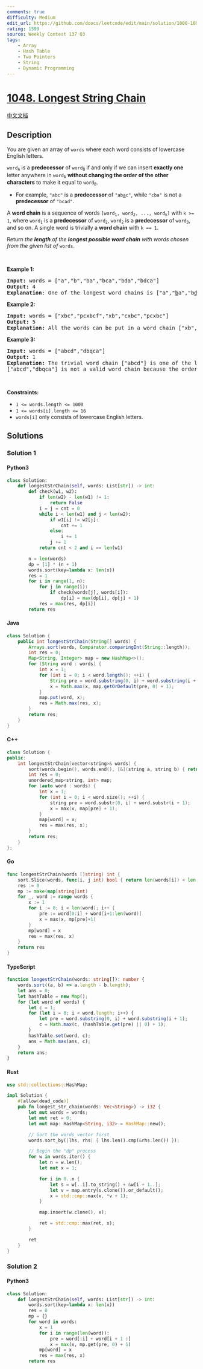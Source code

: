 ```yaml
---
comments: true
difficulty: Medium
edit_url: https://github.com/doocs/leetcode/edit/main/solution/1000-1099/1048.Longest%20String%20Chain/README_EN.md
rating: 1599
source: Weekly Contest 137 Q3
tags:
    - Array
    - Hash Table
    - Two Pointers
    - String
    - Dynamic Programming
---
```


<!-- problem:start -->

# [1048. Longest String Chain](https://leetcode.com/problems/longest-string-chain)

[中文文档](/solution/1000-1099/1048.Longest%20String%20Chain/README.md)

## Description

<!-- description:start -->

<p>You are given an array of <code>words</code> where each word consists of lowercase English letters.</p>

<p><code>word<sub>A</sub></code> is a <strong>predecessor</strong> of <code>word<sub>B</sub></code> if and only if we can insert <strong>exactly one</strong> letter anywhere in <code>word<sub>A</sub></code> <strong>without changing the order of the other characters</strong> to make it equal to <code>word<sub>B</sub></code>.</p>

<ul>
	<li>For example, <code>&quot;abc&quot;</code> is a <strong>predecessor</strong> of <code>&quot;ab<u>a</u>c&quot;</code>, while <code>&quot;cba&quot;</code> is not a <strong>predecessor</strong> of <code>&quot;bcad&quot;</code>.</li>
</ul>

<p>A <strong>word chain</strong><em> </em>is a sequence of words <code>[word<sub>1</sub>, word<sub>2</sub>, ..., word<sub>k</sub>]</code> with <code>k &gt;= 1</code>, where <code>word<sub>1</sub></code> is a <strong>predecessor</strong> of <code>word<sub>2</sub></code>, <code>word<sub>2</sub></code> is a <strong>predecessor</strong> of <code>word<sub>3</sub></code>, and so on. A single word is trivially a <strong>word chain</strong> with <code>k == 1</code>.</p>

<p>Return <em>the <strong>length</strong> of the <strong>longest possible word chain</strong> with words chosen from the given list of </em><code>words</code>.</p>

<p>&nbsp;</p>
<p><strong class="example">Example 1:</strong></p>

<pre>
<strong>Input:</strong> words = [&quot;a&quot;,&quot;b&quot;,&quot;ba&quot;,&quot;bca&quot;,&quot;bda&quot;,&quot;bdca&quot;]
<strong>Output:</strong> 4
<strong>Explanation</strong>: One of the longest word chains is [&quot;a&quot;,&quot;<u>b</u>a&quot;,&quot;b<u>d</u>a&quot;,&quot;bd<u>c</u>a&quot;].
</pre>

<p><strong class="example">Example 2:</strong></p>

<pre>
<strong>Input:</strong> words = [&quot;xbc&quot;,&quot;pcxbcf&quot;,&quot;xb&quot;,&quot;cxbc&quot;,&quot;pcxbc&quot;]
<strong>Output:</strong> 5
<strong>Explanation:</strong> All the words can be put in a word chain [&quot;xb&quot;, &quot;xb<u>c</u>&quot;, &quot;<u>c</u>xbc&quot;, &quot;<u>p</u>cxbc&quot;, &quot;pcxbc<u>f</u>&quot;].
</pre>

<p><strong class="example">Example 3:</strong></p>

<pre>
<strong>Input:</strong> words = [&quot;abcd&quot;,&quot;dbqca&quot;]
<strong>Output:</strong> 1
<strong>Explanation:</strong> The trivial word chain [&quot;abcd&quot;] is one of the longest word chains.
[&quot;abcd&quot;,&quot;dbqca&quot;] is not a valid word chain because the ordering of the letters is changed.
</pre>

<p>&nbsp;</p>
<p><strong>Constraints:</strong></p>

<ul>
	<li><code>1 &lt;= words.length &lt;= 1000</code></li>
	<li><code>1 &lt;= words[i].length &lt;= 16</code></li>
	<li><code>words[i]</code> only consists of lowercase English letters.</li>
</ul>

<!-- description:end -->

## Solutions

<!-- solution:start -->

### Solution 1

<!-- tabs:start -->

#### Python3

```python
class Solution:
    def longestStrChain(self, words: List[str]) -> int:
        def check(w1, w2):
            if len(w2) - len(w1) != 1:
                return False
            i = j = cnt = 0
            while i < len(w1) and j < len(w2):
                if w1[i] != w2[j]:
                    cnt += 1
                else:
                    i += 1
                j += 1
            return cnt < 2 and i == len(w1)

        n = len(words)
        dp = [1] * (n + 1)
        words.sort(key=lambda x: len(x))
        res = 1
        for i in range(1, n):
            for j in range(i):
                if check(words[j], words[i]):
                    dp[i] = max(dp[i], dp[j] + 1)
            res = max(res, dp[i])
        return res
```

#### Java

```java
class Solution {
    public int longestStrChain(String[] words) {
        Arrays.sort(words, Comparator.comparingInt(String::length));
        int res = 0;
        Map<String, Integer> map = new HashMap<>();
        for (String word : words) {
            int x = 1;
            for (int i = 0; i < word.length(); ++i) {
                String pre = word.substring(0, i) + word.substring(i + 1);
                x = Math.max(x, map.getOrDefault(pre, 0) + 1);
            }
            map.put(word, x);
            res = Math.max(res, x);
        }
        return res;
    }
}
```

#### C++

```cpp
class Solution {
public:
    int longestStrChain(vector<string>& words) {
        sort(words.begin(), words.end(), [&](string a, string b) { return a.size() < b.size(); });
        int res = 0;
        unordered_map<string, int> map;
        for (auto word : words) {
            int x = 1;
            for (int i = 0; i < word.size(); ++i) {
                string pre = word.substr(0, i) + word.substr(i + 1);
                x = max(x, map[pre] + 1);
            }
            map[word] = x;
            res = max(res, x);
        }
        return res;
    }
};
```

#### Go

```go
func longestStrChain(words []string) int {
	sort.Slice(words, func(i, j int) bool { return len(words[i]) < len(words[j]) })
	res := 0
	mp := make(map[string]int)
	for _, word := range words {
		x := 1
		for i := 0; i < len(word); i++ {
			pre := word[0:i] + word[i+1:len(word)]
			x = max(x, mp[pre]+1)
		}
		mp[word] = x
		res = max(res, x)
	}
	return res
}
```

#### TypeScript

```ts
function longestStrChain(words: string[]): number {
    words.sort((a, b) => a.length - b.length);
    let ans = 0;
    let hashTable = new Map();
    for (let word of words) {
        let c = 1;
        for (let i = 0; i < word.length; i++) {
            let pre = word.substring(0, i) + word.substring(i + 1);
            c = Math.max(c, (hashTable.get(pre) || 0) + 1);
        }
        hashTable.set(word, c);
        ans = Math.max(ans, c);
    }
    return ans;
}
```

#### Rust

```rust
use std::collections::HashMap;

impl Solution {
    #[allow(dead_code)]
    pub fn longest_str_chain(words: Vec<String>) -> i32 {
        let mut words = words;
        let mut ret = 0;
        let mut map: HashMap<String, i32> = HashMap::new();

        // Sort the words vector first
        words.sort_by(|lhs, rhs| { lhs.len().cmp(&rhs.len()) });

        // Begin the "dp" process
        for w in words.iter() {
            let n = w.len();
            let mut x = 1;

            for i in 0..n {
                let s = w[..i].to_string() + &w[i + 1..];
                let v = map.entry(s.clone()).or_default();
                x = std::cmp::max(x, *v + 1);
            }

            map.insert(w.clone(), x);

            ret = std::cmp::max(ret, x);
        }

        ret
    }
}
```

<!-- tabs:end -->

<!-- solution:end -->

<!-- solution:start -->

### Solution 2

<!-- tabs:start -->

#### Python3

```python
class Solution:
    def longestStrChain(self, words: List[str]) -> int:
        words.sort(key=lambda x: len(x))
        res = 0
        mp = {}
        for word in words:
            x = 1
            for i in range(len(word)):
                pre = word[:i] + word[i + 1 :]
                x = max(x, mp.get(pre, 0) + 1)
            mp[word] = x
            res = max(res, x)
        return res
```

<!-- tabs:end -->

<!-- solution:end -->

<!-- problem:end -->
